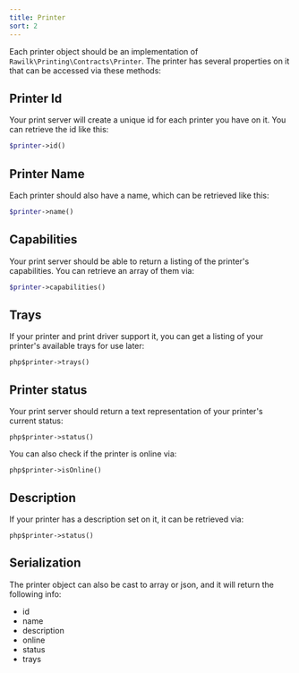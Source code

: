 ```yaml
---
title: Printer
sort: 2
---
```


Each printer object should be an implementation of `Rawilk\Printing\Contracts\Printer`. The printer has several properties on it that can
be accessed via these methods:

## Printer Id
Your print server will create a unique id for each printer you have on it. You can retrieve the id like this:

```php
$printer->id()
```

## Printer Name
Each printer should also have a name, which can be retrieved like this:

```php
$printer->name()
```

## Capabilities
Your print server should be able to return a listing of the printer's capabilities. You can retrieve an array of them via:

```php
$printer->capabilities()
```

## Trays
If your printer and print driver support it, you can get a listing of your printer's available trays for use later:

```
php$printer->trays()
```

## Printer status
Your print server should return a text representation of your printer's current status:

```
php$printer->status()
```

You can also check if the printer is online via:

```
php$printer->isOnline()
```

## Description
If your printer has a description set on it, it can be retrieved via:

```
php$printer->status()
```

## Serialization
The printer object can also be cast to array or json, and it will return the following info:

- id
- name
- description
- online
- status
- trays
